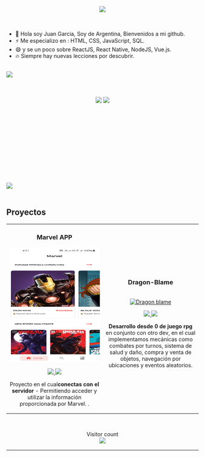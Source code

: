 <p align="center">
  <img style="width:8rem; height:auto" src="https://cdn.dribbble.com/users/1787323/screenshots/10091971/media/d43c019bfeff34be8816481e843ea8c1.png"/>
</p>


<br/>

- 🌱 Hola soy Juan Garcia, Soy de Argentina, Bienvenidos a mi github.
- ⚡ Me especializo en : HTML, CSS, JavaScript, SQL.
- 😄 y se un poco sobre ReactJS, React Native, NodeJS, Vue.js.
- 🔥 Siempre hay nuevas lecciones por descubrir.

<br/>
<a href="https://www.youtube.com/watch?v=dQw4w9WgXcQ"><img src="https://user-images.githubusercontent.com/73097560/115834477-dbab4500-a447-11eb-908a-139a6edaec5c.gif"></a>
<br/>
<br/>
<br/>

<p align="center" style="height: 180px;">
    <img style="height:10rem" src="https://github-readme-stats.vercel.app/api?username=Juanmd14&bg_color=30,e96443,904e95&title_color=fff&text_color=fff&show_icons=true&theme=radical" />
    <img style="height:10rem;" src="https://github-readme-streak-stats.herokuapp.com/?user=Juanmd14&theme=radical&show_icons=true&border=e4e2e2" />
</p>
<br/>

<a href="https://www.youtube.com/watch?v=dQw4w9WgXcQ"><img src="https://user-images.githubusercontent.com/73097560/115834477-dbab4500-a447-11eb-908a-139a6edaec5c.gif"></a>
<br/>
<br/>
## Proyectos
<table>
<tr>
<td width="50%">
<h3 align="center">Marvel APP</h3>
<div align="center">
<a href="https://github.com/Juanmd14/Marvel-Api" target="_blank"><img src="https://github.com/Dineshkumar2001/Marvel-Flutter-Application/raw/master/screenshots/Screenshot_20210607-165128.jpg" width="400" height="300" alt="Marvel api"></a>
<p>
<a href="https://github.com/Juanmd14/Marvel-Api" target="_blank">
<img src="https://img.shields.io/badge/CÓDIGO-ff9?style=for-the-badge&logo=github&logoColor=black">
</a>
<a href="https://juanmd14.github.io/Marvel-Api/" target="_blank">
    <img src="https://img.shields.io/badge/-Api-black?style=for-the-badge&color=ffffff">
</a>
</p>
<p>Proyecto en el cual<strong>conectas con el servidor</strong> - Permitiendo acceder y utilizar la información proporcionada por Marvel. .</p>
</div>
                                                                                      
</td>

<td width="50%">
               <br>
<h3 align="center">Dragon-Blame</h3>
<div align="center">                
    <br>
<a href="https://github.com/Juanmd14/Dragon-Blame" target="_blank"><img src="https://i.imgur.com/4T7FGGS.jpg" width="400" alt="Dragon blame"></a>
<br>
<p>
<a href="https://github.com/Juanmd14/Dragon-Blame" target="_blank">
<img src="https://img.shields.io/badge/C%C3%93DIGO-80ffaa?style=for-the-badge&logo=github&logoColor=black">
</a>
<a href="https://juanmd14.github.io/Dragon-Blame/" target="_blank">
<img src="https://img.shields.io/badge/-Game-black?style=for-the-badge&color=ffffff">
</a>
</p>
</p><strong>Desarrollo desde 0 de juego rpg</strong> en conjunto con otro dev, en el cual implementamos mecánicas como combates por turnos, sistema de salud y daño, compra y venta de objetos, navegación por ubicaciones y eventos aleatorios.</p>
</div>                                                             
</table>                                                                                 
</div>
<br>


<p align="center"> 
  <div align="center">Visitor count</div>
  <div align="center">
    <img src="https://profile-counter.glitch.me/Juanmd14/count.svg"/>
  </div> 
</p>

------
